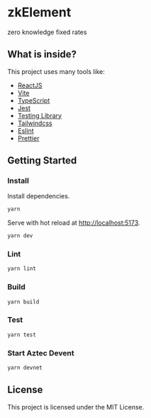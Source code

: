 # zkElement

zero knowledge fixed rates

## What is inside?

This project uses many tools like:

-   [ReactJS](https://reactjs.org)
-   [Vite](https://vitejs.dev)
-   [TypeScript](https://www.typescriptlang.org)
-   [Jest](https://jestjs.io)
-   [Testing Library](https://testing-library.com)
-   [Tailwindcss](https://tailwindcss.com)
-   [Eslint](https://eslint.org)
-   [Prettier](https://prettier.io)

## Getting Started

### Install

Install dependencies.

```bash
yarn
```

Serve with hot reload at <http://localhost:5173>.

```bash
yarn dev
```

### Lint

```bash
yarn lint
```

### Build

```bash
yarn build
```

### Test

```bash
yarn test
```

### Start Aztec Devent

```bash
yarn devnet
```

## License

This project is licensed under the MIT License.
